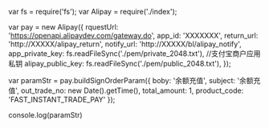 var fs = require('fs');
var Alipay = require('./index');

var pay = new Alipay({
    rquestUrl: 'https://openapi.alipaydev.com/gateway.do',
    app_id: 'XXXXXXX',
    return_url: 'http://XXXXX/alipay_return',
    notify_url: 'http://XXXXX/bl/alipay_notify',
    app_private_key: fs.readFileSync('./pem/private_2048.txt'), //支付宝商户应用私钥
    alipay_public_key: fs.readFileSync('./pem/public_2048.txt'),
});

var paramStr = pay.buildSignOrderParam({
    boby: '余额充值',
    subject: '余额充值',
    out_trade_no: new Date().getTime(),
    total_amount: 1,
    product_code: 'FAST_INSTANT_TRADE_PAY'
});

console.log(paramStr)